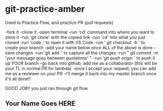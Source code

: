 # git-practice-amber

Used to Practice Flow, and practice PR (pull requests)

-fork it
-clone it
-open terminal
-run 'cd' command into where you want to store it
-run 'git clone' with the copied link
-run 'cd' into what you just cloned
-run 'code .' to open it with VS Code
-run ' git checkout -b <firstname-lastname>' to create your branch
-add your name below once ALL of the above is done
-save changes
-run 'git add .' to capture all the changes
-run " git commit -m 'your message goes between quotations' "
-run 'git push origin <firstname-lastname>' to push it up YOUR branch
-go back into github, add me as a collaborator (this will be your TL in normal PR for lambda)
-once I accept your request, you can add me as a reviewer on your PR
-I'll merge it back into my master branch once it's all done!!

GOOD JOB!! you just ran through git flow

## Your Name Goes HERE

